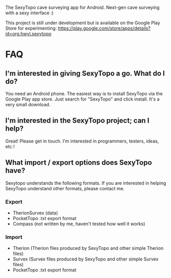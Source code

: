 The SexyTopo cave surveying app for Android. Next-gen cave surveying with a sexy interface :)

This project is still under development but is available on the Google Play Store for experimenting:
https://play.google.com/store/apps/details?id=org.hwyl.sexytopo


# FAQ

## I'm interested in giving SexyTopo a go. What do I do?
You need an Android phone. The easiest way is to install SexyTopo via the Google Play app store. Just search for "SexyTopo" and click install. It's a very small download.

## I'm interested in the SexyTopo project; can I help?
Great! Please get in touch. I'm interested in programmers, testers, ideas, etc.!

## What import / export options does SexyTopo have?
Sexytopo understands the following formats. If you are interested in helping SexyTopo understand other formats, please contact me.

### Export
* TherionSurvex (data)
* PocketTopo .txt export format
* Compass (not written by me, haven't tested how well it works)

### Import
+ Therion (Therion files produced by SexyTopo and other simple Therion files)
+ Survex (Survex files produced by SexyTopo and other simple Survex files)
+ PocketTopo .txt export format
